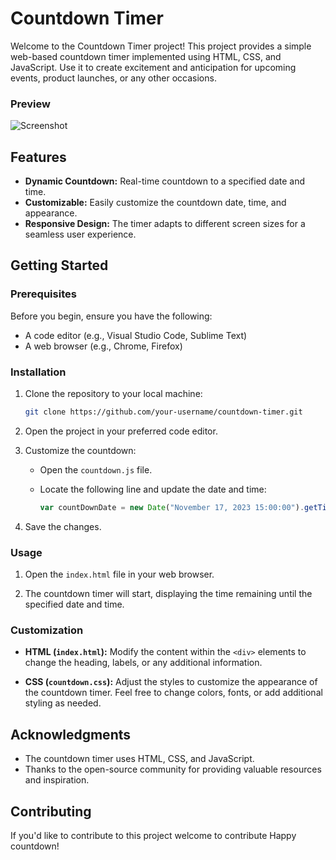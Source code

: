 # Countdown Timer

Welcome to the Countdown Timer project! This project provides a simple web-based countdown timer implemented using HTML, CSS, and JavaScript. Use it to create excitement and anticipation for upcoming events, product launches, or any other occasions.

### Preview

![Screenshot](https://github.com/TARUN2K3/CountDown/assets/127468524/6c9c2348-6030-47b6-b169-1aaa556a703a)

## Features

- **Dynamic Countdown:** Real-time countdown to a specified date and time.
- **Customizable:** Easily customize the countdown date, time, and appearance.
- **Responsive Design:** The timer adapts to different screen sizes for a seamless user experience.

## Getting Started

### Prerequisites

Before you begin, ensure you have the following:

- A code editor (e.g., Visual Studio Code, Sublime Text)
- A web browser (e.g., Chrome, Firefox)

### Installation

1. Clone the repository to your local machine:

    ```bash
    git clone https://github.com/your-username/countdown-timer.git
    ```

2. Open the project in your preferred code editor.

3. Customize the countdown:

    - Open the `countdown.js` file.
    - Locate the following line and update the date and time:

        ```javascript
        var countDownDate = new Date("November 17, 2023 15:00:00").getTime();
        ```

4. Save the changes.

### Usage

1. Open the `index.html` file in your web browser.

2. The countdown timer will start, displaying the time remaining until the specified date and time.

### Customization

- **HTML (`index.html`):** Modify the content within the `<div>` elements to change the heading, labels, or any additional information.

- **CSS (`countdown.css`):** Adjust the styles to customize the appearance of the countdown timer. Feel free to change colors, fonts, or add additional styling as needed.

## Acknowledgments

- The countdown timer uses HTML, CSS, and JavaScript.
- Thanks to the open-source community for providing valuable resources and inspiration.

## Contributing

If you'd like to contribute to this project welcome to contribute
Happy countdown!


 
 
